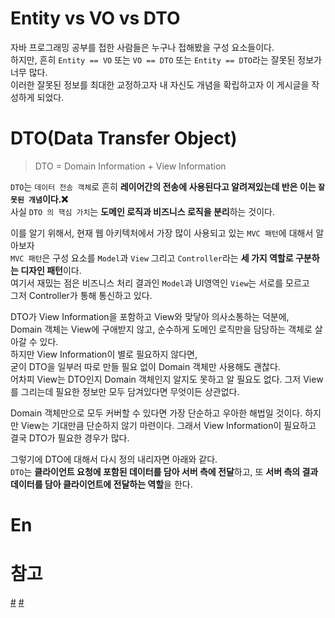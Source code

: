 Entity vs VO vs DTO  
==================================   
   
자바 프로그래밍 공부를 접한 사람들은 누구나 접해봤을 구성 요소들이다.       
하지만, 흔히 `Entity == VO` 또는 `VO == DTO` 또는 `Entity == DTO`라는 잘못된 정보가 너무 많다.  
이러한 잘못된 정보를 최대한 교정하고자 내 자신도 개념을 확립하고자 이 게시글을 작성하게 되었다.   

# DTO(Data Transfer Object)  
> DTO = Domain Information + View Information      

`DTO`는 `데이터 전송 객체`로 흔히 **레이어간의 전송에 사용된다고 알려져있는데 반은 이는 `잘못된 개념`이다.❌**         
사실 `DTO 의 핵심 가치`는 **도메인 로직과 비즈니스 로직을 분리**하는 것이다.           
                  
이를 알기 위해서, 현재 웹 아키텍처에서 가장 많이 사용되고 있는 `MVC 패턴`에 대해서 알아보자      
`MVC 패턴`은 구성 요소를 `Model`과 `View` 그리고 `Controller`라는 **세 가지 역할로 구분하는 디자인 패턴**이다.   
여기서 재밌는 점은 비즈니스 처리 결과인 `Model`과 UI영역인 `View`는 서로를 모르고    
그저 Controller가 통해 통신하고 있다.   




   
DTO가 View Information을 포함하고 View와 맞닿아 의사소통하는 덕분에,        
Domain 객체는 View에 구애받지 않고, 순수하게 도메인 로직만을 담당하는 객체로 살아갈 수 있다.    
하지만 View Information이 별로 필요하지 않다면,        
굳이 DTO을 일부러 따로 만들 필요 없이 Domain 객체만 사용해도 괜찮다.        
어차피 View는 DTO인지 Domain 객체인지 알지도 못하고 알 필요도 없다. 그저 View를 그리는데 필요한 정보만 모두 담겨있다면 무엇이든 상관없다.       
   
   
Domain 객체만으로 모두 커버할 수 있다면 가장 단순하고 우아한 해법일 것이다. 하지만 View는 기대만큼 단순하지 않기 마련이다. 그래서 View Information이 필요하고 결국 DTO가 필요한 경우가 많다.

 
 
   
그렇기에 DTO에 대해서 다시 정의 내리자면 아래와 같다.    
`DTO`는 **클라이언트 요청에 포함된 데이터를 담아 서버 측에 전달**하고, 또 **서버 측의 결과 데이터를 담아 클라이언트에 전달하는 역할**을 한다.       




 

# En


# 참고 
[#](https://www.slipp.net/questions/93)
[#](https://xlffm3.github.io/spring%20&%20spring%20boot/DTOLayer/)
